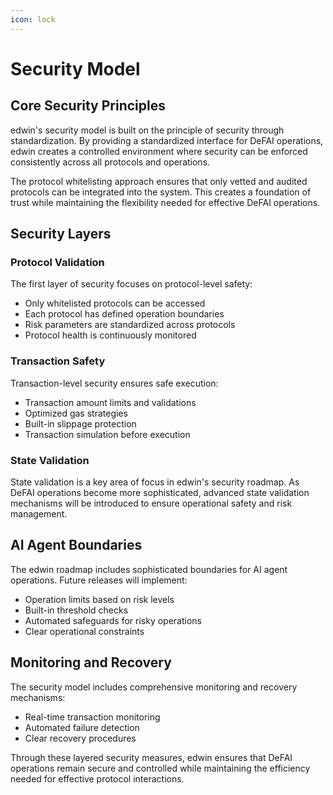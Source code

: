 ```yaml
---
icon: lock
---
```


# Security Model

## Core Security Principles

edwin's security model is built on the principle of security through standardization. By providing a standardized interface for DeFAI operations, edwin creates a controlled environment where security can be enforced consistently across all protocols and operations.

The protocol whitelisting approach ensures that only vetted and audited protocols can be integrated into the system. This creates a foundation of trust while maintaining the flexibility needed for effective DeFAI operations.

## Security Layers

### Protocol Validation
The first layer of security focuses on protocol-level safety:
- Only whitelisted protocols can be accessed
- Each protocol has defined operation boundaries
- Risk parameters are standardized across protocols
- Protocol health is continuously monitored

### Transaction Safety
Transaction-level security ensures safe execution:
- Transaction amount limits and validations
- Optimized gas strategies
- Built-in slippage protection
- Transaction simulation before execution

### State Validation
State validation is a key area of focus in edwin's security roadmap. As DeFAI operations become more sophisticated, advanced state validation mechanisms will be introduced to ensure operational safety and risk management.

## AI Agent Boundaries

The edwin roadmap includes sophisticated boundaries for AI agent operations. Future releases will implement:
- Operation limits based on risk levels
- Built-in threshold checks
- Automated safeguards for risky operations
- Clear operational constraints

## Monitoring and Recovery

The security model includes comprehensive monitoring and recovery mechanisms:
- Real-time transaction monitoring
- Automated failure detection
- Clear recovery procedures

Through these layered security measures, edwin ensures that DeFAI operations remain secure and controlled while maintaining the efficiency needed for effective protocol interactions.

